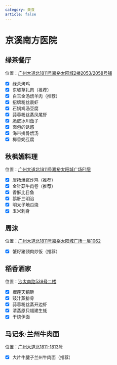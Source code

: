 ```yaml
---
category: 美食
article: false
---
```


# 京溪南方医院

## 绿茶餐厅

<span class="icon iconfont icon-locate"></span> 位置：<a href="https://ditu.amap.com/place/B0FFJ5LK6U" target="_blank">广州大道北1811号嘉裕太阳城2楼2053/2058号铺</a>

- [x] 绿茶烤鸡
- [x] 东坡草扎肉（推荐）
- [x] 白玉金汤煨羊肉（推荐）
- [x] 招牌粉丝裹虾
- [x] 石锅鸡汤豆腐
- [x] 蒜蓉粉丝蒸凤尾虾
- [x] 脆皮冰川茄子
- [x] 面包的诱惑
- [x] 海带排骨煨汤
- [x] 椰香奶豆腐

## 秋枫媚料理

<span class="icon iconfont icon-locate"></span> 位置：<a href="https://ditu.amap.com/place/B0H2MS3VO5" target="_blank">广州大道北1811号嘉裕太阳城广场F1层</a>

- [x] 唐扬爆浆炸鸡（推荐）
- [x] 金针菇牛肉卷（推荐）
- [x] 香酥比目鱼
- [x] 鹅肝三明治
- [x] 明太子地瓜烧
- [x] 玉米刺身

## 周沫

<span class="icon iconfont icon-locate"></span> 位置：<a href="https://ditu.amap.com/place/B0IG6SDGZD" target="_blank">广州大道北1811号嘉裕太阳城广场一层1062</a>

- [x] 蟹籽猪颈肉炒饭（推荐）

## 稻香酒家

<span class="icon iconfont icon-locate"></span> 位置：<a href="https://ditu.amap.com/place/B0JRHCG94T" target="_blank">沙太南路538号二楼</a>

- [x] 榴莲天鹅酥
- [x] 豉汁蒸排骨
- [x] 蒜蓉粉丝蒸开边虾
- [x] 清蒸原只福建生蚝
- [x] 干烧伊面

## 马记永·兰州牛肉面

<span class="icon iconfont icon-locate"></span> 位置：<a href="https://ditu.amap.com/place/B0JA6LJTAA" target="_blank">广州大道北1811-1813号</a>

- [x] 大片牛腱子兰州牛肉面（推荐）